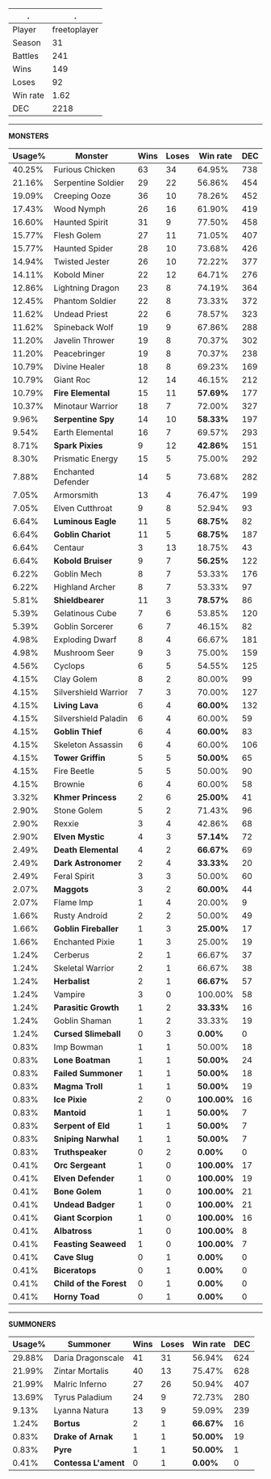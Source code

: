 .|.
|-|-
Player|freetoplayer
Season|31
Battles|241
Wins|149
Loses|92
Win rate|1.62
DEC|2218

---
**MONSTERS**

Usage%|Monster|Wins|Loses|Win rate|DEC|
-|-|-|-|-|-|
40.25%|Furious Chicken|63|34|64.95%|738|
21.16%|Serpentine Soldier|29|22|56.86%|454|
19.09%|Creeping Ooze|36|10|78.26%|452|
17.43%|Wood Nymph|26|16|61.90%|419|
16.60%|Haunted Spirit|31|9|77.50%|458|
15.77%|Flesh Golem|27|11|71.05%|407|
15.77%|Haunted Spider|28|10|73.68%|426|
14.94%|Twisted Jester|26|10|72.22%|377|
14.11%|Kobold Miner|22|12|64.71%|276|
12.86%|Lightning Dragon|23|8|74.19%|364|
12.45%|Phantom Soldier|22|8|73.33%|372|
11.62%|Undead Priest|22|6|78.57%|323|
11.62%|Spineback Wolf|19|9|67.86%|288|
11.20%|Javelin Thrower|19|8|70.37%|302|
11.20%|Peacebringer|19|8|70.37%|238|
10.79%|Divine Healer|18|8|69.23%|169|
10.79%|Giant Roc|12|14|46.15%|212|
10.79%|**Fire Elemental**|15|11|**57.69%**|177|
10.37%|Minotaur Warrior|18|7|72.00%|327|
9.96%|**Serpentine Spy**|14|10|**58.33%**|197|
9.54%|Earth Elemental|16|7|69.57%|293|
8.71%|**Spark Pixies**|9|12|**42.86%**|151|
8.30%|Prismatic Energy|15|5|75.00%|292|
7.88%|Enchanted Defender|14|5|73.68%|282|
7.05%|Armorsmith|13|4|76.47%|199|
7.05%|Elven Cutthroat|9|8|52.94%|93|
6.64%|**Luminous Eagle**|11|5|**68.75%**|82|
6.64%|**Goblin Chariot**|11|5|**68.75%**|187|
6.64%|Centaur|3|13|18.75%|43|
6.64%|**Kobold Bruiser**|9|7|**56.25%**|122|
6.22%|Goblin Mech|8|7|53.33%|176|
6.22%|Highland Archer|8|7|53.33%|97|
5.81%|**Shieldbearer**|11|3|**78.57%**|86|
5.39%|Gelatinous Cube|7|6|53.85%|120|
5.39%|Goblin Sorcerer|6|7|46.15%|82|
4.98%|Exploding Dwarf|8|4|66.67%|181|
4.98%|Mushroom Seer|9|3|75.00%|159|
4.56%|Cyclops|6|5|54.55%|125|
4.15%|Clay Golem|8|2|80.00%|99|
4.15%|Silvershield Warrior|7|3|70.00%|127|
4.15%|**Living Lava**|6|4|**60.00%**|132|
4.15%|Silvershield Paladin|6|4|60.00%|59|
4.15%|**Goblin Thief**|6|4|**60.00%**|83|
4.15%|Skeleton Assassin|6|4|60.00%|106|
4.15%|**Tower Griffin**|5|5|**50.00%**|65|
4.15%|Fire Beetle|5|5|50.00%|90|
4.15%|Brownie|6|4|60.00%|58|
3.32%|**Khmer Princess**|2|6|**25.00%**|41|
2.90%|Stone Golem|5|2|71.43%|96|
2.90%|Rexxie|3|4|42.86%|68|
2.90%|**Elven Mystic**|4|3|**57.14%**|72|
2.49%|**Death Elemental**|4|2|**66.67%**|69|
2.49%|**Dark Astronomer**|2|4|**33.33%**|20|
2.49%|Feral Spirit|3|3|50.00%|60|
2.07%|**Maggots**|3|2|**60.00%**|44|
2.07%|Flame Imp|1|4|20.00%|9|
1.66%|Rusty Android|2|2|50.00%|49|
1.66%|**Goblin Fireballer**|1|3|**25.00%**|17|
1.66%|Enchanted Pixie|1|3|25.00%|19|
1.24%|Cerberus|2|1|66.67%|37|
1.24%|Skeletal Warrior|2|1|66.67%|38|
1.24%|**Herbalist**|2|1|**66.67%**|57|
1.24%|Vampire|3|0|100.00%|58|
1.24%|**Parasitic Growth**|1|2|**33.33%**|16|
1.24%|Goblin Shaman|1|2|33.33%|19|
1.24%|**Cursed Slimeball**|0|3|**0.00%**|0|
0.83%|Imp Bowman|1|1|50.00%|18|
0.83%|**Lone Boatman**|1|1|**50.00%**|24|
0.83%|**Failed Summoner**|1|1|**50.00%**|18|
0.83%|**Magma Troll**|1|1|**50.00%**|19|
0.83%|**Ice Pixie**|2|0|**100.00%**|16|
0.83%|**Mantoid**|1|1|**50.00%**|7|
0.83%|**Serpent of Eld**|1|1|**50.00%**|7|
0.83%|**Sniping Narwhal**|1|1|**50.00%**|7|
0.83%|**Truthspeaker**|0|2|**0.00%**|0|
0.41%|**Orc Sergeant**|1|0|**100.00%**|17|
0.41%|**Elven Defender**|1|0|**100.00%**|19|
0.41%|**Bone Golem**|1|0|**100.00%**|21|
0.41%|**Undead Badger**|1|0|**100.00%**|21|
0.41%|**Giant Scorpion**|1|0|**100.00%**|16|
0.41%|**Albatross**|1|0|**100.00%**|8|
0.41%|**Feasting Seaweed**|1|0|**100.00%**|7|
0.41%|**Cave Slug**|0|1|**0.00%**|0|
0.41%|**Biceratops**|0|1|**0.00%**|0|
0.41%|**Child of the Forest**|0|1|**0.00%**|0|
0.41%|**Horny Toad**|0|1|**0.00%**|0|

---
**SUMMONERS**

Usage%|Summoner|Wins|Loses|Win rate|DEC|
-|-|-|-|-|-|
29.88%|Daria Dragonscale|41|31|56.94%|624|
21.99%|Zintar Mortalis|40|13|75.47%|628|
21.99%|Malric Inferno|27|26|50.94%|407|
13.69%|Tyrus Paladium|24|9|72.73%|280|
9.13%|Lyanna Natura|13|9|59.09%|239|
1.24%|**Bortus**|2|1|**66.67%**|16|
0.83%|**Drake of Arnak**|1|1|**50.00%**|19|
0.83%|**Pyre**|1|1|**50.00%**|1|
0.41%|**Contessa L'ament**|0|1|**0.00%**|0|
